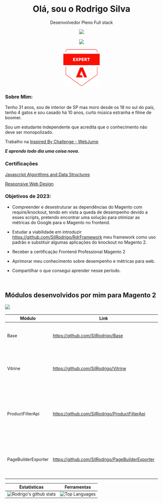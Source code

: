 
<h1 align='center'>
  Olá, sou o Rodrigo Silva 
</h1>

<p align='center'>
  Desenvolvedor Pleno Full stack    
</p>
<p align='center'>
<img src="https://img.shields.io/badge/Email-rodrigo.sil91@gmail.com-green">
</p>
<p align='center'>
<img src="https://skillicons.dev/icons?i=html,css,js,ts,php,react,angular,nodejs,mysql,wordpress">
</p>
<p align='center'>
    <a target="_blank" rel="noopener" href="https://www.credly.com/badges/03be36f8-f974-4437-8824-1e61d40c8397/public_url"><img src="https://github.com/SilRodrigo/SilRodrigo/blob/main/adobe-certified-expert-adobe-commerce-front-end-developer.png"></a>
</p>

### Sobre Mim:
<p>  
    Tenho 31 anos, sou de interior de SP mas moro desde os 18 no sul do país, tenho 4 gatos e sou casado há 10 anos, curto música estranha e filme de boomer.  
</p>
<p> 
Sou um estudante independente que acredita que o conhecimento não deve ser monopolizado.

Trabalho na [Inspired By Challenge - WebJump](https://webjump.com.br/)
</p>
 <p> 
  <em><strong>E aprendo todo dia uma coisa nova.</strong></em>
</p>

<h3>Certificações</h3>
  <p>
    <a target="_blank" href="https://freecodecamp.org/certification/fcc302c8267-67ec-47d2-9eea-73851deecef5/javascript-algorithms-and-data-structures">Javascript Algorithms and Data Structures</a>  
  </p>
  <p>
    <a target="_blank" href="https://freecodecamp.org/certification/fcc302c8267-67ec-47d2-9eea-73851deecef5/responsive-web-design">Responsive Web Design</a>
  </p>  

### Objetivos de 2023:
- Compreender e desestruturar as dependências do Magento com require/knockout, tendo em vista a queda de desempenho devido a esses scripts, pretendo encontrar uma solução para otimizar as métricas do Google para o Magento no frontend.

- Estudar a viabilidade em introduzir https://github.com/SilRodrigo/RdrFramework meu framework como uso padrão e substituir algumas aplicações do knockout no Magento 2.

- Receber a certificação Frontend Professional Magento 2

- Aprimorar meu conhecimento sobre desempenho e métricas para web.

- Compartilhar o que consegui aprender nesse período.

<br>

## Módulos desenvolvidos por mim para Magento 2
<a href="https://packagist.org/packages/rsilva/">
  <img src="https://img.shields.io/badge/Packagist-Rsilva%20Modules-brightgreen">
</a>

| **Módulo** | **Link** | **Descrição**
|--|--|--|
| Base | https://github.com/SilRodrigo/Base | Base para instalação dos demais módulos.
| Vitrine | https://github.com/SilRodrigo/Vitrine | Marque e link produtos em posições de uma imagem.
| ProductFilterApi | https://github.com/SilRodrigo/ProductFilterApi | Api para receber uma coleção de produtos filtrados conforme parâmetros da requisição.
| PageBuilderExporter | https://github.com/SilRodrigo/PageBuilderExporter | Importe e exporte os templates de *page builder* de sua loja Magento.

| Estatísticas | Ferramentas |
|--|--|
| ![Rodrigo's github stats](https://github-readme-stats.vercel.app/api?username=silrodrigo&show_icons=true&hide_border=true&count_private=true&theme=calm) | ![Top Languages](https://github-readme-stats.vercel.app/api/top-langs/?username=silrodrigo&langs_count=10&count_private=true&hide_border=true&theme=calm&layout=compact) |
